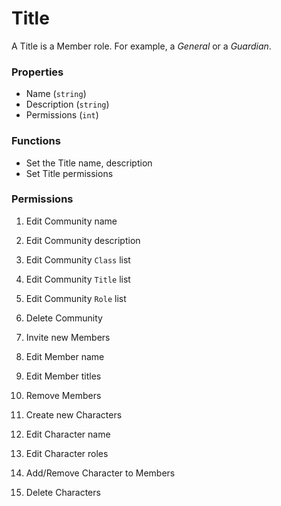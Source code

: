 # Title

A Title is a Member role. For example, a _General_ or a _Guardian_.

### Properties
* Name (`string`)
* Description (`string`)
* Permissions (`int`)

### Functions
* Set the Title name, description
* Set Title permissions

### Permissions
1. Edit Community name
2. Edit Community description
3. Edit Community `Class` list
4. Edit Community `Title` list
5. Edit Community `Role` list
6. Delete Community
  
7. Invite new Members
8. Edit Member name
9. Edit Member titles
10. Remove Members

11. Create new Characters
12. Edit Character name
13. Edit Character roles
14. Add/Remove Character to Members
15. Delete Characters

